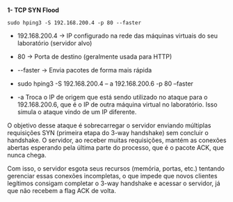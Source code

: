 **1- TCP SYN Flood**

    sudo hping3 -S 192.168.200.4 -p 80 --faster

- 192\.168.200.4 -> IP configurado na rede das máquinas virtuais do seu laboratório (servidor alvo)

- 80 -> Porta de destino (geralmente usada para HTTP)

- --faster -> Envia pacotes de forma mais rápida

- sudo hping3 -S 192.168.200.4 – a 192.168.200.6 -p 80 –faster

- -a Troca o IP de origem que está sendo utilizado no ataque para o 192.168.200.6, que é o IP de outra máquina virtual no laboratório. Isso simula o ataque vindo de um IP diferente.

O objetivo desse ataque é sobrecarregar o servidor enviando múltiplas requisições SYN (primeira etapa do 3-way handshake) sem concluir o handshake. O servidor, ao receber muitas requisições, mantém as conexões abertas esperando pela última parte do processo, que é o pacote ACK, que nunca chega.

Com isso, o servidor esgota seus recursos (memória, portas, etc.) tentando gerenciar essas conexões incompletas, o que impede que novos clientes legítimos consigam completar o 3-way handshake e acessar o servidor, já que não recebem a flag ACK de volta.

